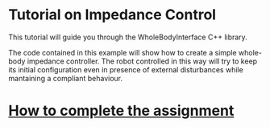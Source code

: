Tutorial on Impedance Control
=============================

This tutorial will guide you through the WholeBodyInterface C++ library.

The code contained in this example will show how to create a simple whole-body impedance controller.
The robot controlled in this way will try to keep its initial configuration even in presence of external disturbances while mantaining a compliant behaviour.

# [How to complete the assignment](https://github.com/vvv-school/vvv-school.github.io/blob/master/instructions/how-to-complete-assignments.md)
